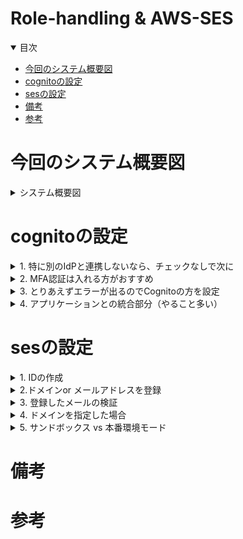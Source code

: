 # Role-handling & AWS-SES

<details open="open">
<summary>目次</summary>


- [今回のシステム概要図](#今回のシステム概要図)
- [cognitoの設定](#cognitoの設定)
- [sesの設定](#sesの設定)
- [備考](#備考)
- [参考](#参考)
</details>

# 今回のシステム概要図
<details>
<summary> システム概要図</summary>

</details>


# cognitoの設定

<details>
<summary> 1. 特に別のIdPと連携しないなら、チェックなしで次に</summary>

![](assets/images/cognito1.png)

</details>

<details>
<summary> 2. MFA認証は入れる方がおすすめ</summary>

![](assets/images/cognito2.png)

</details>

<details>
<summary> 3. とりあえずエラーが出るのでCognitoの方を設定</summary>

![](assets/images/cognito3.png)

</details>

<details>
<summary> 4. アプリケーションとの統合部分（やること多い）</summary>

- ホストされた認証ページにチュックを入れて、springsecurityのauthorize-urlからアクセスできるCognitoドメインの作成
- 秘密クライエントにチェックを入れて、シークレットの生成
- コールバックURIの登録
- スコープをopenIDで設定（できるだけ少ない情報にしたかった）
- 実際に取れそうなPrincipalは下記の添付

![](assets/images/cognito4.png)
![](assets/images/cognito5.png)
![](assets/images/cognito6.png)
![](assets/images/cognito-principal.png)

</details>

# sesの設定

<details>
<summary> 1. IDの作成</summary>

- ①のIDをクリック
- ②IDの作成をクリック

![](assets/images/ses-1.png)

</details>

<details>
<summary> 2.ドメインor メールアドレスを登録</summary>

- ③今回の例は、Eメールをチェックして、アドレスを記入
- ④IDの作成をクリック

![](assets/images/ses-2.png)

</details>

<details>
<summary> 3. 登録したメールの検証</summary>

- ⑤「検証保留中」になっているため、登録したメールアドレスに届いているメールで検証を進める。検証されると「検証済み」になる
- この検証を実施しないと、SESがメール送信できない。サンドボックスモードの場合は、受信メアドもこの検証処理が事前に必要

![](assets/images/ses-3.png)

</details>

<details>
<summary> 4. ドメインを指定した場合</summary>

- ドメインの指定の場合は、下記の添付を選択して作成
- TXTレコードをRoute53で追加したら検証完了

![](assets/images/ses-4.png)
![](assets/images/ses-5.png)

</details>

<details>
<summary> 5. サンドボックス vs 本番環境モード</summary>

- 各モードの特徴を記す
- 特に、サンドボックスモードは、受信者のメールアドレスも検証済みであることが求められる

![](assets/images/ses-6.png)

</details>


# 備考

# 参考
